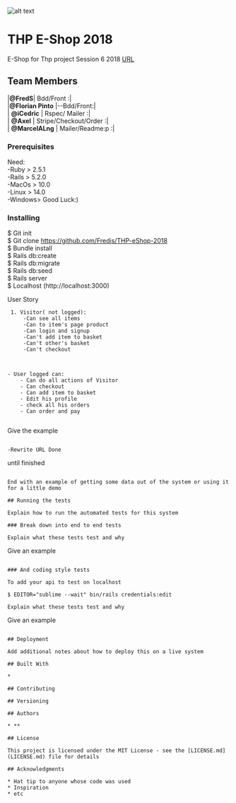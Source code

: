 ![alt text](http://image.noelshack.com/fichiers/2018/48/4/1543502890-pick-your-cat-logo.png "Logo ") 

# THP E-Shop 2018

E-Shop for Thp project Session 6 2018
[URL](https://pic-your-cat-dev.herokuapp.com/)


## Team  Members

|**@FredS**| Bdd/Front :| <br>
|**@Florian Pinto**	|--Bdd/Front:| <br>
| **@iCedric**			| Rspec/ Mailer :|<br>
| **@Axel**				| Stripe/Checkout/Order :|<br>
| **@MarcelALng**	| Mailer/Readme:p :|<br>

### Prerequisites

Need: <br>
-Ruby 	> 2.5.1 <br>
-Rails 	> 5.2.0	<br>
-MacOs	> 10.0	<br>
-Linux	> 14.0	<br>
-Windows> Good Luck:)<br>



### Installing

$	Git init <br>
$	Git clone https://github.com/Fredis/THP-eShop-2018 <br>
$	Bundle install <br>
$	Rails db:create<br>
$	Rails db:migrate<br>
$	Rails db:seed<br>
$	Rails server <br>
$	Localhost (http://localhost:3000) <br>

User Story
```
 1. Visitor( not logged):
	 -Can see all items
	 -Can to item's page product
	 -Can login and signup
	 -Can't add item to basket
	 -Can't other's basket
	 -Can't checkout

	

- User logged can:
	- Can do all actions of Visitor
	- Can checkout
	- Can add item to basket
	- Edit his profile
	- check all his orders
	- Can order and pay
 

```
Give the example
```

-Rewrite URL Done

```
until finished
```

End with an example of getting some data out of the system or using it for a little demo

## Running the tests

Explain how to run the automated tests for this system

### Break down into end to end tests

Explain what these tests test and why

```
Give an example
```

### And coding style tests

To add your api to test on localhost

$ EDITOR="sublime --wait" bin/rails credentials:edit

Explain what these tests test and why

```
Give an example
```

## Deployment

Add additional notes about how to deploy this on a live system

## Built With

* 

## Contributing

## Versioning

## Authors

* **

## License

This project is licensed under the MIT License - see the [LICENSE.md](LICENSE.md) file for details

## Acknowledgments

* Hat tip to anyone whose code was used
* Inspiration
* etc